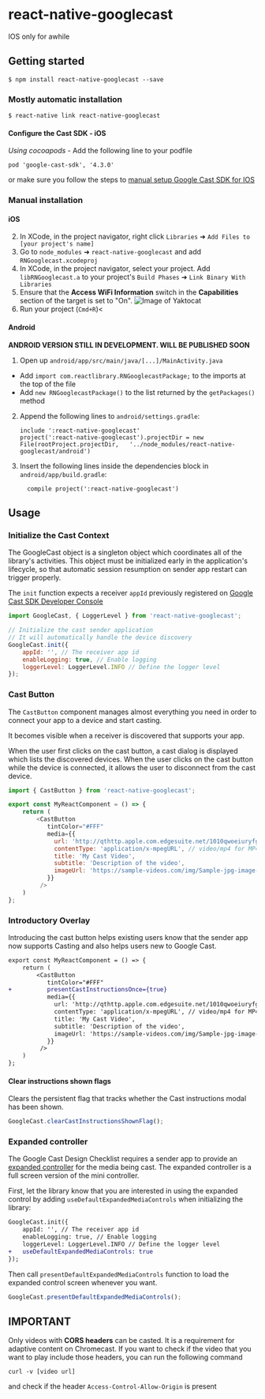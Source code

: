 
# react-native-googlecast

IOS only for awhile

## Getting started

`$ npm install react-native-googlecast --save`

### Mostly automatic installation

`$ react-native link react-native-googlecast`


#### Configure the Cast SDK - iOS

*Using cocoapods* - Add the following line to your podfile

`pod 'google-cast-sdk', '4.3.0'`

or make sure you follow the steps to [manual setup Google Cast SDK for IOS](https://developers.google.com/cast/docs/ios_sender/#manual_setup)

### Manual installation

#### iOS

2. In XCode, in the project navigator, right click `Libraries` ➜ `Add Files to [your project's name]`
3. Go to `node_modules` ➜ `react-native-googlecast` and add `RNGooglecast.xcodeproj`
4. In XCode, in the project navigator, select your project. Add `libRNGooglecast.a` to your project's `Build Phases` ➜ `Link Binary With Libraries`
5. Ensure that the **Access WiFi Information** switch in the **Capabilities** section of the target is set to "On".
![Image of Yaktocat](https://developers.google.com/cast/images/xcode_wifi_capability.png)
6. Run your project (`Cmd+R`)<

#### Android

**ANDROID VERSION STILL IN DEVELOPMENT. WILL BE PUBLISHED SOON**

1. Open up `android/app/src/main/java/[...]/MainActivity.java`
  - Add `import com.reactlibrary.RNGooglecastPackage;` to the imports at the top of the file
  - Add `new RNGooglecastPackage()` to the list returned by the `getPackages()` method
2. Append the following lines to `android/settings.gradle`:
  	```
  	include ':react-native-googlecast'
  	project(':react-native-googlecast').projectDir = new File(rootProject.projectDir, 	'../node_modules/react-native-googlecast/android')
  	```
3. Insert the following lines inside the dependencies block in `android/app/build.gradle`:
  	```
      compile project(':react-native-googlecast')
  	```

## Usage

### Initialize the Cast Context

The GoogleCast object is a singleton object  which coordinates all of the library's activities. This object must be initialized early in the application's lifecycle, so that automatic session resumption on sender app restart can trigger properly.

The `init` function expects a receiver `appId` previously registered on [Google Cast SDK Developer Console](https://cast.google.com/publish/)

```javascript
import GoogleCast, { LoggerLevel } from 'react-native-googlecast';

// Initialize the cast sender application
// It will automatically handle the device discovery
GoogleCast.init({
    appId: '', // The receiver app id
    enableLogging: true, // Enable logging
    loggerLevel: LoggerLevel.INFO // Define the logger level
});
```

### Cast Button

The `CastButton` component manages almost everything you need in order to connect your app to a device and start casting. 
 
It becomes visible when a receiver is discovered that supports your app. 

When the user first clicks on the cast button, a cast dialog is displayed which lists the discovered devices. When the user clicks on the cast button while the device is connected, it allows the user to disconnect from the cast device.

```javascript
import { CastButton } from 'react-native-googlecast';

export const MyReactComponent = () => {
    return (
        <CastButton
           tintColor="#FFF"
           media={{
             url: 'http://qthttp.apple.com.edgesuite.net/1010qwoeiuryfg/sl.m3u8',
             contentType: 'application/x-mpegURL', // video/mp4 for MP4 Video
             title: 'My Cast Video',
             subtitle: 'Description of the video',
             imageUrl: 'https://sample-videos.com/img/Sample-jpg-image-500kb.jpg'
           }}
         />
    )
};
```
  
### Introductory Overlay

Introducing the cast button helps existing users know that the sender app now supports Casting and also helps users new to Google Cast.

```diff
export const MyReactComponent = () => {
    return (
        <CastButton
           tintColor="#FFF"
+          presentCastInstructionsOnce={true}
           media={{
             url: 'http://qthttp.apple.com.edgesuite.net/1010qwoeiuryfg/sl.m3u8',
             contentType: 'application/x-mpegURL', // video/mp4 for MP4 Video
             title: 'My Cast Video',
             subtitle: 'Description of the video',
             imageUrl: 'https://sample-videos.com/img/Sample-jpg-image-500kb.jpg'
           }}
         />
    )
};
```

#### Clear instructions shown flags

Clears the persistent flag that tracks whether the Cast instructions modal has been shown.

```javascript
GoogleCast.clearCastInstructionsShownFlag();
```

### Expanded controller

The Google Cast Design Checklist requires a sender app to provide an [expanded controller](https://developers.google.com/cast/docs/design_checklist/sender#sender-expanded-controller) for the media being cast. The expanded controller is a full screen version of the mini controller.

First, let the library know that you are interested in using the expanded control by adding `useDefaultExpandedMediaControls` when initializing the library:

```diff
GoogleCast.init({
    appId: '', // The receiver app id
    enableLogging: true, // Enable logging
    loggerLevel: LoggerLevel.INFO // Define the logger level
+   useDefaultExpandedMediaControls: true
});
```

Then call `presentDefaultExpandedMediaControls` function to load the expanded control screen whenever you want.

```javascript
GoogleCast.presentDefaultExpandedMediaControls();
```

## IMPORTANT
Only videos with **CORS headers** can be casted. It is a requirement for adaptive content on Chromecast. If you want to check if the video that you want to play include those headers, you can run the following command

````
curl -v [video url]
````

and check if the header `Access-Control-Allow-Origin` is present